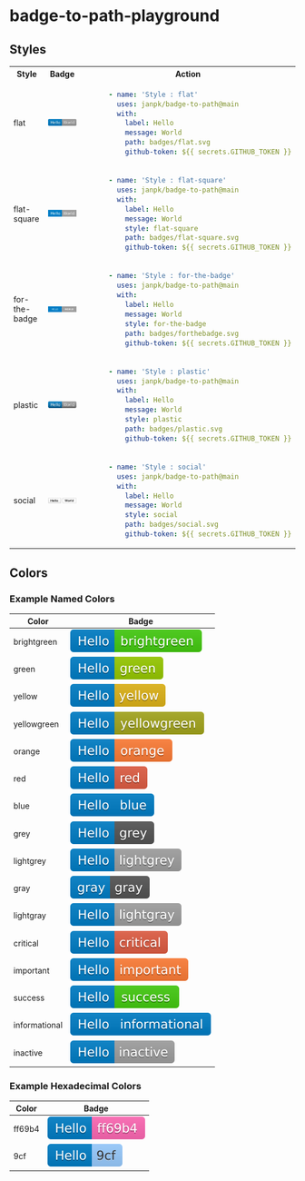 # badge-to-path-playground

## Styles


<table>
<tr>
 <th>Style</th>
 <th>Badge</th>
 <th>Action</th>
</tr>
<tr>
<td>flat</td>
<td><img alt="" src="badges/flat.svg"></td>
<td>

```yaml
      - name: 'Style : flat'
        uses: janpk/badge-to-path@main
        with:
          label: Hello
          message: World
          path: badges/flat.svg
          github-token: ${{ secrets.GITHUB_TOKEN }}
```
</td>
</tr>
<tr>
<td>flat-square</td>
<td><img alt=""  src="badges/flat-square.svg"></td>
<td>

````yaml
      - name: 'Style : flat-square'
        uses: janpk/badge-to-path@main
        with:
          label: Hello
          message: World
          style: flat-square
          path: badges/flat-square.svg
          github-token: ${{ secrets.GITHUB_TOKEN }}
````
</td>
</tr>
<tr>
<td>for-the-badge</td>
<td><img alt=""  src="badges/forthebadge.svg"></td>
<td>

````yaml
      - name: 'Style : for-the-badge'
        uses: janpk/badge-to-path@main
        with:
          label: Hello
          message: World
          style: for-the-badge
          path: badges/forthebadge.svg
          github-token: ${{ secrets.GITHUB_TOKEN }}
````
</td>
</tr>
<tr>
<td>plastic</td>
<td><img alt=""  src="badges/plastic.svg"></td>
<td>

````yaml
      - name: 'Style : plastic'
        uses: janpk/badge-to-path@main
        with:
          label: Hello
          message: World
          style: plastic
          path: badges/plastic.svg
          github-token: ${{ secrets.GITHUB_TOKEN }}

````
</td>
</tr>
<tr>
<td>social</td>
<td><img alt=""  src="badges/social.svg"></td>
<td>

`````yaml
      - name: 'Style : social'
        uses: janpk/badge-to-path@main
        with:
          label: Hello
          message: World
          style: social
          path: badges/social.svg
          github-token: ${{ secrets.GITHUB_TOKEN }}
`````
</td>
</tr>
</table>

## Colors

### Example Named Colors

| Color         | Badge                               |
|---------------|-------------------------------------|
| brightgreen   | ![](badges/color-brightgreen.svg)   |
| green         | ![](badges/color-green.svg)         |
| yellow        | ![](badges/color-yellow.svg)        |
| yellowgreen   | ![](badges/color-yellowgreen.svg)   |
| orange        | ![](badges/color-orange.svg)        |
| red           | ![](badges/color-red.svg)           |
| blue          | ![](badges/color-blue.svg)          |
| grey          | ![](badges/color-grey.svg)          |
| lightgrey     | ![](badges/color-lightgrey.svg)     |
| gray          | ![](badges/color-gray.svg)          |
| lightgray     | ![](badges/color-lightgray.svg)     |
| critical      | ![](badges/color-critical.svg)      |
| important     | ![](badges/color-important.svg)     |
| success       | ![](badges/color-success.svg)       |
| informational | ![](badges/color-informational.svg) |
| inactive      | ![](badges/color-inactive.svg)      |

### Example Hexadecimal Colors

| Color  | Badge                        |
|--------|------------------------------|
| ff69b4 | ![](badges/color-ff69b4.svg) |
| 9cf    | ![](badges/color-9cf.svg)    |
